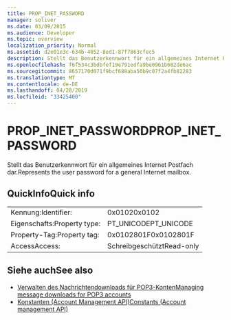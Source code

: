 ```yaml
---
title: PROP_INET_PASSWORD
manager: soliver
ms.date: 03/09/2015
ms.audience: Developer
ms.topic: overview
localization_priority: Normal
ms.assetid: d2e01e3c-634b-4052-8ed1-87f7863cfec5
description: Stellt das Benutzerkennwort für ein allgemeines Internet Postfach dar.
ms.openlocfilehash: f6f534c3bdbfef19e791edfa9be0961b682de6ac
ms.sourcegitcommit: 8657170d071f9bcf680aba50b9c07f2a4fb82283
ms.translationtype: MT
ms.contentlocale: de-DE
ms.lasthandoff: 04/28/2019
ms.locfileid: "33425400"
---
```

# <a name="propinetpassword"></a><span data-ttu-id="389f6-103">PROP_INET_PASSWORD</span><span class="sxs-lookup"><span data-stu-id="389f6-103">PROP_INET_PASSWORD</span></span>

<span data-ttu-id="389f6-104">Stellt das Benutzerkennwort für ein allgemeines Internet Postfach dar.</span><span class="sxs-lookup"><span data-stu-id="389f6-104">Represents the user password for a general Internet mailbox.</span></span>
  
## <a name="quick-info"></a><span data-ttu-id="389f6-105">QuickInfo</span><span class="sxs-lookup"><span data-stu-id="389f6-105">Quick info</span></span>

|||
|:-----|:-----|
|<span data-ttu-id="389f6-106">Kennung:</span><span class="sxs-lookup"><span data-stu-id="389f6-106">Identifier:</span></span>  <br/> |<span data-ttu-id="389f6-107">0x0102</span><span class="sxs-lookup"><span data-stu-id="389f6-107">0x0102</span></span>  <br/> |
|<span data-ttu-id="389f6-108">Eigenschafts:</span><span class="sxs-lookup"><span data-stu-id="389f6-108">Property type:</span></span>  <br/> |<span data-ttu-id="389f6-109">PT_UNICODE</span><span class="sxs-lookup"><span data-stu-id="389f6-109">PT_UNICODE</span></span>|<span data-ttu-id="389f6-110">SECURE_FLAG</span><span class="sxs-lookup"><span data-stu-id="389f6-110">SECURE_FLAG</span></span>  <br/> |
|<span data-ttu-id="389f6-111">Property-Tag:</span><span class="sxs-lookup"><span data-stu-id="389f6-111">Property tag:</span></span>  <br/> |<span data-ttu-id="389f6-112">0x0102801F</span><span class="sxs-lookup"><span data-stu-id="389f6-112">0x0102801F</span></span>  <br/> |
|<span data-ttu-id="389f6-113">Access</span><span class="sxs-lookup"><span data-stu-id="389f6-113">Access:</span></span>  <br/> |<span data-ttu-id="389f6-114">Schreibgeschützt</span><span class="sxs-lookup"><span data-stu-id="389f6-114">Read-only</span></span>  <br/> |
   
## <a name="see-also"></a><span data-ttu-id="389f6-115">Siehe auch</span><span class="sxs-lookup"><span data-stu-id="389f6-115">See also</span></span>

- [<span data-ttu-id="389f6-116">Verwalten des Nachrichtendownloads für POP3-Konten</span><span class="sxs-lookup"><span data-stu-id="389f6-116">Managing message downloads for POP3 accounts</span></span>](managing-message-downloads-for-pop3-accounts.md) 
- [<span data-ttu-id="389f6-117">Konstanten (Account Management API)</span><span class="sxs-lookup"><span data-stu-id="389f6-117">Constants (Account management API)</span></span>](constants-account-management-api.md)

